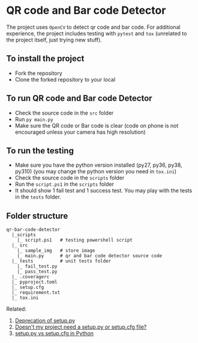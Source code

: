 # QR code and Bar code Detector
The project uses `OpenCV` to detect qr code and bar code. For additional experience, the project includes testing with `pytest` and `tox` (unrelated to the project itself, just trying new stuff).

## To install the project
- Fork the repository
- Clone the forked repository to your local

## To run QR code and Bar code Detector
- Check the source code in the `src` folder
- Run `py main.py`
- Make sure the QR code or Bar code is clear (code on phone is not encouraged unless your camera has high resolution)

## To run the testing
- Make sure you have the python version installed (py27, py36, py38, py310) (you may change the python version you need in `tox.ini`)
- Check the source code in the `scripts` folder
- Run the `script.ps1` in the `scripts` folder
- It should show 1 fail test and 1 success test. You may play with the tests in the `tests` folder.

## Folder structure
```
qr-bar-code-detector
  |_scripts
    |_ script.ps1   # testing powershell script
  |_ src
    |_ sample_img   # store image
    |_ main.py      # qr and bar code detector source code
  |_ tests          # unit tests folder
    |_ fail_test.py
    |_ pass_test.py
  |_ .coveragerc
  |_ pyproject.toml
  |_ setup.cfg
  |_ requirement.txt
  |_ tox.ini
```

Related:
1. [Deprecation of setup.py](https://blog.ganssle.io/articles/2021/10/setup-py-deprecated.html)
2. [Doesn't my project need a setup.py or setup.cfg file?](https://tttapa.github.io/py-build-cmake/FAQ.html#doesnt-my-project-need-a-codesetuppycode-or-codesetupcfgcode-file)
3. [setup.py vs setup.cfg in Python](https://towardsdatascience.com/setuptools-python-571e7d5500f2)